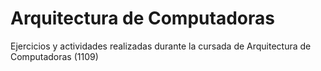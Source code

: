# Arquitectura de Computadoras
Ejercicios y actividades realizadas durante la cursada de Arquitectura de Computadoras (1109)
